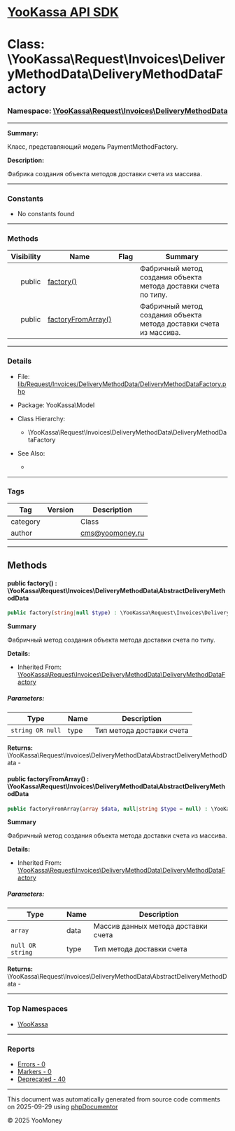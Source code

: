# [YooKassa API SDK](../home.md)

# Class: \YooKassa\Request\Invoices\DeliveryMethodData\DeliveryMethodDataFactory
### Namespace: [\YooKassa\Request\Invoices\DeliveryMethodData](../namespaces/yookassa-request-invoices-deliverymethoddata.md)
---
**Summary:**

Класс, представляющий модель PaymentMethodFactory.

**Description:**

Фабрика создания объекта методов доставки счета из массива.

---
### Constants
* No constants found

---
### Methods
| Visibility | Name | Flag | Summary |
| ----------:| ---- | ---- | ------- |
| public | [factory()](../classes/YooKassa-Request-Invoices-DeliveryMethodData-DeliveryMethodDataFactory.md#method_factory) |  | Фабричный метод создания объекта метода доставки счета по типу. |
| public | [factoryFromArray()](../classes/YooKassa-Request-Invoices-DeliveryMethodData-DeliveryMethodDataFactory.md#method_factoryFromArray) |  | Фабричный метод создания объекта метода доставки счета из массива. |

---
### Details
* File: [lib/Request/Invoices/DeliveryMethodData/DeliveryMethodDataFactory.php](../../lib/Request/Invoices/DeliveryMethodData/DeliveryMethodDataFactory.php)
* Package: YooKassa\Model
* Class Hierarchy:
  * \YooKassa\Request\Invoices\DeliveryMethodData\DeliveryMethodDataFactory

* See Also:
  * [](https://yookassa.ru/developers/api)

---
### Tags
| Tag | Version | Description |
| --- | ------- | ----------- |
| category |  | Class |
| author |  | cms@yoomoney.ru |

---
## Methods
<a name="method_factory" class="anchor"></a>
#### public factory() : \YooKassa\Request\Invoices\DeliveryMethodData\AbstractDeliveryMethodData

```php
public factory(string|null $type) : \YooKassa\Request\Invoices\DeliveryMethodData\AbstractDeliveryMethodData
```

**Summary**

Фабричный метод создания объекта метода доставки счета по типу.

**Details:**
* Inherited From: [\YooKassa\Request\Invoices\DeliveryMethodData\DeliveryMethodDataFactory](../classes/YooKassa-Request-Invoices-DeliveryMethodData-DeliveryMethodDataFactory.md)

##### Parameters:
| Type | Name | Description |
| ---- | ---- | ----------- |
| <code lang="php">string OR null</code> | type  | Тип метода доставки счета |

**Returns:** \YooKassa\Request\Invoices\DeliveryMethodData\AbstractDeliveryMethodData - 


<a name="method_factoryFromArray" class="anchor"></a>
#### public factoryFromArray() : \YooKassa\Request\Invoices\DeliveryMethodData\AbstractDeliveryMethodData

```php
public factoryFromArray(array $data, null|string $type = null) : \YooKassa\Request\Invoices\DeliveryMethodData\AbstractDeliveryMethodData
```

**Summary**

Фабричный метод создания объекта метода доставки счета из массива.

**Details:**
* Inherited From: [\YooKassa\Request\Invoices\DeliveryMethodData\DeliveryMethodDataFactory](../classes/YooKassa-Request-Invoices-DeliveryMethodData-DeliveryMethodDataFactory.md)

##### Parameters:
| Type | Name | Description |
| ---- | ---- | ----------- |
| <code lang="php">array</code> | data  | Массив данных метода доставки счета |
| <code lang="php">null OR string</code> | type  | Тип метода доставки счета |

**Returns:** \YooKassa\Request\Invoices\DeliveryMethodData\AbstractDeliveryMethodData - 



---

### Top Namespaces

* [\YooKassa](../namespaces/yookassa.md)

---

### Reports
* [Errors - 0](../reports/errors.md)
* [Markers - 0](../reports/markers.md)
* [Deprecated - 40](../reports/deprecated.md)

---

This document was automatically generated from source code comments on 2025-09-29 using [phpDocumentor](http://www.phpdoc.org/)

&copy; 2025 YooMoney